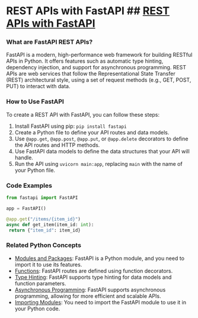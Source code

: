 # REST APIs with FastAPI ## [REST APIs with FastAPI](./../rest-apis-with-fastapi/)

### What are FastAPI REST APIs?
FastAPI is a modern, high-performance web framework for building RESTful APIs in Python. It offers features such as automatic type hinting, dependency injection, and support for asynchronous programming. REST APIs are web services that follow the Representational State Transfer (REST) architectural style, using a set of request methods (e.g., GET, POST, PUT) to interact with data.

### How to Use FastAPI
To create a REST API with FastAPI, you can follow these steps:

1. Install FastAPI using pip: `pip install fastapi`
2. Create a Python file to define your API routes and data models.
3. Use `@app.get`, `@app.post`, `@app.put`, or `@app.delete` decorators to define the API routes and HTTP methods.
4. Use FastAPI data models to define the data structures that your API will handle.
5. Run the API using `uvicorn main:app`, replacing `main` with the name of your Python file.

### Code Examples
```python
from fastapi import FastAPI

app = FastAPI()

@app.get("/items/{item_id}")
async def get_item(item_id: int):
 return {"item_id": item_id}
```

### Related Python Concepts

- [Modules and Packages](./../modules-and-packages/): FastAPI is a Python module, and you need to import it to use its features.
- [Functions](./../functions/): FastAPI routes are defined using function decorators.
- [Type Hinting](./../type-hinting/): FastAPI supports type hinting for data models and function parameters.
- [Asynchronous Programming](./../asynchronous-programming/): FastAPI supports asynchronous programming, allowing for more efficient and scalable APIs.
- [Importing Modules](./../importing-modules/): You need to import the FastAPI module to use it in your Python code.